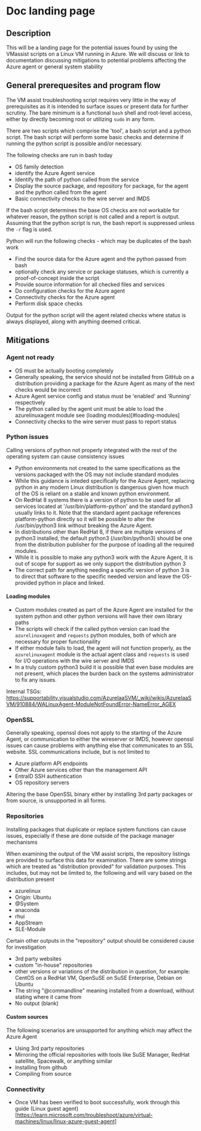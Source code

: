 # Doc landing page

## Description
This will be a landing page for the potential issues found by using the VMassist scripts on a Linux VM running in Azure.  We will discuss or link to documentation discussing mitigations to potential problems affecting the Azure agent or general system stability

## General prerequesites and program flow
The VM assist troubleshooting script requires very little in the way of prerequisites as it is intended to surface issues or present data for further scrutiny. The bare minimum is a functional `bash` shell and root-level access, either by directly becoming root or utilizing `sudo` in any form.

There are two scripts which comprise the 'tool', a bash script and a python script.  The bash script will perform some basic checks and determine if running the python script is possible and/or necessary.

The following checks are run in bash today
- OS family detection
- identify the Azure Agent service
- Identify the path of python called from the service
- Display the source package, and repository for package, for the agent and the python called from the agent
- Basic connectivity checks to the wire server and IMDS

If the bash script determines the base OS checks are not workable for whatever reason, the python script is not called and a report is output.  Assuming that the python script is run, the bash report is suppressed unless the `-r` flag is used.

Python will run the following checks - which may be duplicates of the bash work
- Find the source data for the Azure agent and the python passed from bash
- optionally check any service or package statuses, which is currently a proof-of-concept inside the script
- Provide source information for all checked files and services
- Do configuration checks for the  Azure agent
- Connectivity checks for the Azure agent
- Perform disk space checks

Output for the python script will the agent related checks where status is always displayed, along with anything deemed critical.

## Mitigations

### Agent not ready
- OS must be actually booting completely
- Generally speaking, the service should not be installed from GitHub on a distribution providing a package for the Azure Agent as many of the next checks would be incorrect
- Azure Agent service config and status must be 'enabled' and 'Running' respectively
- The python called by the agent unit must be able to load the azurelinuxagent module see (loading modules)[#loading-modules]
- Connectivity checks to the wire server must pass to report status

### Python issues
Calling versions of python not properly integrated with the rest of the operating system can cause consistency issues
- Python environments not created to the same specifications as the versions packaged with the OS may not include standard modules
- While this guidance is inteded specifically for the Azure Agent, replacing python in any modern Linux distribution is dangerous given how much of the OS is reliant on a stable and known python environment.
- On RedHat 8 systems there is a version of python to be used for all services located at '/usr/bin/platform-python' and the standard python3 usually links to it.  Note that the standard agent package references platform-python directly so it will be possible to alter the /usr/bin/python3 link without breaking the Azure Agent.
- In distributions other than RedHat 8, if there are multiple versions of python3 installed, the default python3 (/usr/bin/python3) should be one from the distribution publisher for the purpose of loading all the required modules.
- While it is possible to make any python3 work with the Azure Agent, it is out of scope for support as we only support the distribution python 3
- The correct path for anything needing a specific version of python 3 is to direct that software to the specific needed version and leave the OS-provided python in place and linked.

#### Loading modules
- Custom modules created as part of the Azure Agent are installed for the system python and other python versions will have their own library paths
- The scripts will check if the called python version can load the `azurelinuxagent` and `requests` python modules, both of which are necessary for proper functionaility
- If either module fails to load, the agent will not function properly, as the `azurelinuxagent` module is the actual agent class and `requests` is used for I/O operations with the wire server and IMDS
- In a truly custom python3 build it is possible that even base modules are not present, which places the burden back on the systems administrator to fix any issues.

Internal TSGs:
https://supportability.visualstudio.com/AzureIaaSVM/_wiki/wikis/AzureIaaSVM/910884/WALinuxAgent-ModuleNotFoundError-NameError_AGEX

### OpenSSL
Generally speaking, openssl does not apply to the starting of the Azure Agent, or communication to either the wireserver or IMDS, however openssl issues can cause problems with anything else that communicates to an SSL website. SSL communications include, but is not limited to 
- Azure platform API endpoints
- Other Azure services other than the management API 
- EntraID SSH authentication
- OS repository servers

Altering the base OpenSSL binary either by installing 3rd party packages or from source, is unsupported in all forms.

### Repositories
Installing packages that duplicate or replace system functions can cause issues, especially if these are done outside of the package manager mechanisms

When examining the output of the VM assist scripts, the repository listings are provided to surface this data for examination.  There are some strings which are treated as "distribution provided" for validation purposes.  This includes, but may not be limited to, the following and will vary based on the distribution present
- azurelinux
- Origin: Ubuntu
- @System
- anaconda
- rhui
- AppStream
- SLE-Module

Certain other outputs in the "repository" output should be considered cause for investigation
- 3rd party websites
- custom "in-house" repositories
- other versions or variations of the distribution in question, for example: CentOS on a RedHat VM, OpenSuSE on SuSE Enterprise, Debian on Ubuntu
- The string "@commandline" meaning installed from a download, without stating where it came from
- No output (blank)

#### Custom sources
The following scenarios are unsupported for anything which may affect the Azure Agent
- Using 3rd party repositories
- Mirroring the official repositories with tools like SuSE Manager, RedHat satellite, Spacewalk, or anything similar
- Installing from github
- Compiling from source

### Connectivity
- Once VM has been verified to boot successfully, work through this guide
  (Linux guest agent)[https://learn.microsoft.com/troubleshoot/azure/virtual-machines/linux/linux-azure-guest-agent]
